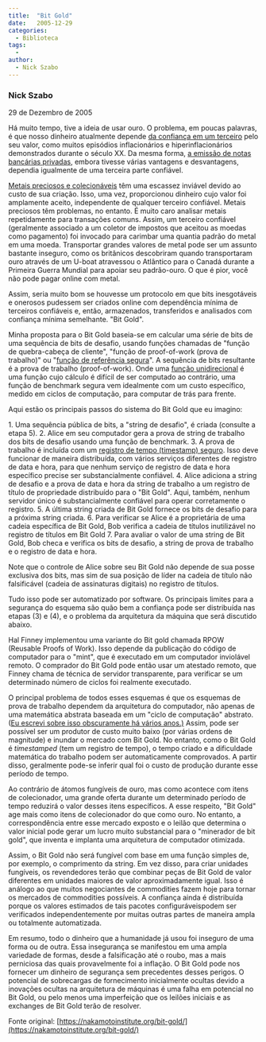 ```yaml
---
title:  "Bit Gold"
date:   2005-12-29
categories:
  - Biblioteca
tags:
  -
author:
  - Nick Szabo
---
```


  
### Nick Szabo  
29 de Dezembro de 2005


Há muito tempo, tive a ideia de usar ouro. O problema, em poucas palavras, é que nosso dinheiro atualmente depende [da confiança em um terceiro](http://nakamotoinstitute.org/literature/18/html/) pelo seu valor, como muitos episódios inflacionários e hiperinflacionários demonstrados durante o século XX. Da mesma forma, [a emissão de notas bancárias privadas](http://unenumerated.blogspot.com/2005/11/flying-money-brief-overview.html), embora tivesse várias vantagens e desvantagens, dependia igualmente de uma terceira parte confiável.

[Metais preciosos e colecionáveis](http://nakamotoinstitute.org/literature/22/html/) têm uma escassez inviável devido ao custo de sua criação. Isso, uma vez, proporcionou dinheiro cujo valor foi amplamente aceito, independente de qualquer terceiro confiável. Metais preciosos têm problemas, no entanto. É muito caro analisar metais repetidamente para transações comuns. Assim, um terceiro confiável (geralmente associado a um coletor de impostos que aceitou as moedas como pagamento) foi invocado para carimbar uma quantia padrão do metal em uma moeda. Transportar grandes valores de metal pode ser um assunto bastante inseguro, como os britânicos descobriram quando transportaram ouro através de um U-boat atravessou o Atlântico para o Canadá durante a Primeira Guerra Mundial para apoiar seu padrão-ouro. O que é pior, você não pode pagar online com metal.

Assim, seria muito bom se houvesse um protocolo em que bits inesgotáveis e onerosos pudessem ser criados online com dependência mínima de terceiros confiáveis e, então, armazenados, transferidos e analisados com confiança mínima semelhante. "Bit Gold".

Minha proposta para o Bit Gold baseia-se em calcular uma série de bits de uma sequência de bits de desafio, usando funções chamadas de "função de quebra-cabeça de cliente", "função de proof-of-work (prova de trabalho)" ou "[função de referência segura](http://szabo.best.vwh.net/intrapoly.html)". A sequência de bits resultante é a prova de trabalho (proof-of-work). Onde uma [função unidirecional](http://en.wikipedia.org/wiki/One_way_function) é uma função cujo cálculo é difícil de ser computado ao contrário, uma função de benchmark segura vem idealmente com um custo específico, medido em ciclos de computação, para computar de trás para frente.

Aqui estão os principais passos do sistema do Bit Gold que eu imagino:

1\. Uma sequência pública de bits, a "string de desafio", é criada (consulte a etapa 5). 2\. Alice em seu computador gera a prova de string de trabalho dos bits de desafio usando uma função de benchmark. 3\. A prova de trabalho é incluída com um [registro de tempo (timestamp) seguro](http://www.cs.ut.ee/~lipmaa/crypto/link/timestamping/). Isso deve funcionar de maneira distribuída, com vários serviços diferentes de registro de data e hora, para que nenhum serviço de registro de data e hora específico precise ser substancialmente confiável. 4\. Alice adiciona a string de desafio e a prova de data e hora da string de trabalho a um registro de título de propriedade distribuído para o "Bit Gold". Aqui, também, nenhum servidor único é substancialmente confiável para operar corretamente o registro. 5\. A última string criada de Bit Gold fornece os bits de desafio para a próxima string criada. 6\. Para verificar se Alice é a proprietária de uma cadeia específica de Bit Gold, Bob verifica a cadeia de títulos inutilizável no registro de títulos em Bit Gold 7\. Para avaliar o valor de uma string de Bit Gold, Bob checa e verifica os bits de desafio, a string de prova de trabalho e o registro de data e hora.

Note que o controle de Alice sobre seu Bit Gold não depende de sua posse exclusiva dos bits, mas sim de sua posição de líder na cadeia de título não falsificável (cadeia de assinaturas digitais) no registro de títulos.

Tudo isso pode ser automatizado por software. Os principais limites para a segurança do esquema são quão bem a confiança pode ser distribuída nas etapas (3) e (4), e o problema da arquitetura da máquina que será discutido abaixo.

Hal Finney implementou uma variante do Bit gold chamada RPOW (Reusable Proofs of Work). Isso depende da publicação do código de computador para o "mint", que é executado em um computador inviolável remoto. O comprador do Bit Gold pode então usar um atestado remoto, que Finney chama de técnica de servidor transparente, para verificar se um determinado número de ciclos foi realmente executado.

O principal problema de todos esses esquemas é que os esquemas de prova de trabalho dependem da arquitetura do computador, não apenas de uma matemática abstrata baseada em um "ciclo de computação" abstrato. ([Eu escrevi sobre isso obscuramente há vários anos.)](http://szabo.best.vwh.net/intrapoly.html) Assim, pode ser possível ser um produtor de custo muito baixo (por várias ordens de magnitude) e inundar o mercado com Bit Gold. No entanto, como o Bit Gold é _timestamped_ (tem um registro de tempo), o tempo criado e a dificuldade matemática do trabalho podem ser automaticamente comprovados. A partir disso, geralmente pode-se inferir qual foi o custo de produção durante esse período de tempo.

Ao contrário de átomos fungíveis de ouro, mas como acontece com itens de colecionador, uma grande oferta durante um determinado período de tempo reduzirá o valor desses itens específicos. A esse respeito, "Bit Gold" age mais como itens de colecionador do que como ouro. No entanto, a correspondência entre esse mercado exposto e o leilão que determina o valor inicial pode gerar um lucro muito substancial para o "minerador de bit gold", que inventa e implanta uma arquitetura de computador otimizada.

Assim, o Bit Gold não será fungível com base em uma função simples de, por exemplo, o comprimento da string. Em vez disso, para criar unidades fungíveis, os revendedores terão que combinar peças de Bit Gold de valor diferentes em unidades maiores de valor aproximadamente igual. Isso é análogo ao que muitos negociantes de commodities fazem hoje para tornar os mercados de commodities possíveis. A confiança ainda é distribuída porque os valores estimados de tais pacotes configuráveis ​​podem ser verificados independentemente por muitas outras partes de maneira ampla ou totalmente automatizada.

Em resumo, todo o dinheiro que a humanidade já usou foi inseguro de uma forma ou de outra. Essa insegurança se manifestou em uma ampla variedade de formas, desde a falsificação até o roubo, mas a mais perniciosa das quais provavelmente foi a inflação. O Bit Gold pode nos fornecer um dinheiro de segurança sem precedentes desses perigos. O potencial de sobrecargas de fornecimento inicialmente ocultas devido a inovações ocultas na arquitetura de máquinas é uma falha em potencial no Bit Gold, ou pelo menos uma imperfeição que os leilões iniciais e as exchanges de Bit Gold terão de resolver.

Fonte original: [https://nakamotoinstitute.org/bit-gold/](https://nakamotoinstitute.org/bit-gold/)
